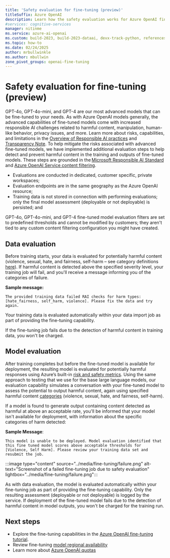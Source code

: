 ```yaml
---
title: 'Safety evaluation for fine-tuning (preview)'
titleSuffix: Azure OpenAI
description: Learn how the safety evaluation works for Azure OpenAI fine-tuning.
#services: cognitive-services
manager: nitinme
ms.service: azure-ai-openai
ms.custom: build-2023, build-2023-dataai, devx-track-python, references_regions
ms.topic: how-to
ms.date: 02/24/2025
author: mrbullwinkle
ms.author: mbullwin
zone_pivot_groups: openai-fine-tuning
---
```


# Safety evaluation for fine-tuning (preview)

GPT-4o, GPT-4o-mini, and GPT-4 are our most advanced models that can be fine-tuned to your needs. As with Azure OpenAI models generally, the advanced capabilities of fine-tuned models come with increased responsible AI challenges related to harmful content, manipulation, human-like behavior, privacy issues, and more. Learn more about risks, capabilities, and limitations in the [Overview of Responsible AI practices](/legal/cognitive-services/openai/overview?context=%2Fazure%2Fai-services%2Fopenai%2Fcontext%2Fcontext) and [Transparency Note](/legal/cognitive-services/openai/transparency-note?context=%2Fazure%2Fcognitive-services%2Fopenai%2Fcontext%2Fcontext&tabs=text). To help mitigate the risks associated with advanced fine-tuned models, we have implemented additional evaluation steps to help detect and prevent harmful content in the training and outputs of fine-tuned models. These steps are grounded in the [Microsoft Responsible AI Standard](https://www.microsoft.com/ai/responsible-ai) and [Azure OpenAI Service content filtering](/azure/ai-services/openai/concepts/content-filter?tabs=warning%2Cpython-new).

- Evaluations are conducted in dedicated, customer specific, private workspaces;
- Evaluation endpoints are in the same geography as the Azure OpenAI resource;
- Training data is not stored in connection with performing evaluations; only the final model assessment (deployable or not deployable) is persisted; and

GPT-4o, GPT-4o-mini, and GPT-4 fine-tuned model evaluation filters are set to predefined thresholds and cannot be modified by customers; they aren't tied to any custom content filtering configuration you might have created.

## Data evaluation

Before training starts, your data is evaluated for potentially harmful content (violence, sexual, hate, and fairness, self-harm – see category definitions [here](/azure/ai-services/openai/concepts/content-filter?tabs=warning%2Cpython-new#risk-categories)). If harmful content is detected above the specified severity level, your training job will fail, and you'll receive a message informing you of the categories of failure.

**Sample message:**

```output
The provided training data failed RAI checks for harm types: [hate_fairness, self_harm, violence]. Please fix the data and try again.
```

Your training data is evaluated automatically within your data import job as part of providing the fine-tuning capability.

If the fine-tuning job fails due to the detection of harmful content in training data, you won't be charged.

## Model evaluation

After training completes but before the fine-tuned model is available for deployment, the resulting model is evaluated for potentially harmful responses using Azure’s built-in [risk and safety metrics](/azure/ai-studio/concepts/evaluation-metrics-built-in?tabs=warning#risk-and-safety-metrics). Using the same approach to testing that we use for the base large language models, our evaluation capability simulates a conversation with your fine-tuned model to assess the potential to output harmful content, again using specified harmful content [categories](/azure/ai-services/openai/concepts/content-filter?tabs=warning%2Cpython-new#risk-categories) (violence, sexual, hate, and fairness, self-harm).  

If a model is found to generate output containing content detected as harmful at above an acceptable rate, you'll be informed that your model isn't available for deployment, with information about the specific categories of harm detected:

**Sample Message**:

```output
This model is unable to be deployed. Model evaluation identified that this fine tuned model scores above acceptable thresholds for [Violence, Self Harm]. Please review your training data set and resubmit the job.
```

   :::image type="content" source="../media/fine-tuning/failure.png" alt-text="Screenshot of a failed fine-tuning job due to safety evaluation" lightbox="../media/fine-tuning/failure.png":::

As with data evaluation, the model is evaluated automatically within your fine-tuning job as part of providing the fine-tuning capability. Only the resulting assessment (deployable or not deployable) is logged by the service. If deployment of the fine-tuned model fails due to the detection of harmful content in model outputs, you won't be charged for the training run.


## Next steps

- Explore the fine-tuning capabilities in the [Azure OpenAI fine-tuning tutorial](../tutorials/fine-tune.md).
- Review fine-tuning [model regional availability](../concepts/models.md#fine-tuning-models)
- Learn more about [Azure OpenAI quotas](../quotas-limits.md)